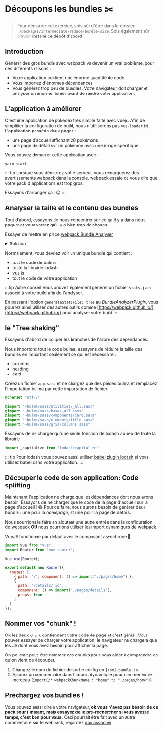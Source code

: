 # Découpons les bundles :scissors:

> Pour démarrer cet exercice, sois sûr d'être dans le dossier `./packages/intermediate/reduce-bundle-size`.
> Sois également sûr d'avoir [installé ce dépôt d'abord](../README.md#install)

## Introduction

Générer des gros bundle avec webpack va devenir un vrai problème, pour ces différents raisons :

- Votre application contient une énorme quantité de code
- Vous importez d'énormes dépendances
- Vous générez trop peu de bundles. Votre navigateur doit charger et analyser un énorme fichier avant de rendre votre application.

## L'application à améliorer

C'est une application de pokedex très simple faite avec vuejs.
Afin de simplifier la configuration de build, nous n'utiliserons pas `vue-loader` ici.
L'application possède deux pages :

- une page d'accueil affichant 20 pokémons
- une page de détail sur un pokémon avec une image spécifique.

Vous pouvez démarrer cette application avec :

```bash
yarn start
```

::: tip
Lorsque vous démarrez votre serveur, vous remarquerez des avertissements webpack dans la console.
webpack essaie de vous dire que votre pack d'applications est trop gros.

Essayons d'arranger ça ! :wink:
:::

## Analyser la taille et le contenu des bundles

Tout d'abord, essayons de nous concentrer sur ce qu'il y a dans notre paquet et vous verrez qu'il y a bien trop de choses.

Essayer de mettre en place [webpack Bundle Analyser](https://github.com/webpack-contrib/webpack-bundle-analyzer)

<details>
<summary>Solution</summary>

```js
const BundleAnalyzerPlugin = require("webpack-bundle-analyzer")
  .BundleAnalyzerPlugin;

module.exports = {
  plugins: [new BundleAnalyzerPlugin()]
};
```

</details>

Normalement, vous devriez voir un unique bundle qui contient :

- tout le code de bulma
- toute la librairie lodash
- vue js
- tout le code de votre application

:::tip Autre conseil
Vous pouvez également générer un fichier `stats.json` associé à votre build afin de l'analyser.

En passant l'option `generateStatsFile: true` au _BundleAnalyzerPlugin_, vous pourrez ainsi utiliser des autres outils comme [https://webpack.github.io/](https://webpack.github.io/) pour analyser votre build.
:::

## le "Tree shaking"

Essayons d'abord de couper les branches de l'arbre des dépendances.

Nous importons tout le code bulma, essayons de réduire la taille des bundles en important seulement ce qui est nécessaire :

- columns
- heading
- card

Créez un fichier `app.sass` et ne chargez que des pièces bulma et remplacez l'importation bulma par cette importation de fichier.

```sass
@charset "utf-8"

@import "~bulma/sass/utilities/_all.sass"
@import "~bulma/sass/base/_all.sass"
@import "~bulma/sass/components/card.sass"
@import "~bulma/sass/elements/title.sass"
@import "~bulma/sass/grid/columns.sass"
```

Essayons de ne charger qu'une seule fonction de lodash au lieu de toute la librairie

```js
import _capitalize from "lodash/capitalize";
```

::: tip
Pour lodash vous pouvez aussi utiliser [babel plugin lodash](https://github.com/lodash/babel-plugin-lodash) si vous utilisez babel dans votre application.
:::

## Découper le code de son application: Code splitting

Maintenant l'application ne charge que les dépendances dont nous avons besoin.
Essayons de ne charger que le code de la page d'accueil sur la page d'accueil ! :smile:
Pour ce faire, nous aurons besoin de générer deux bundle : une pour la _homepage_, et une pour la page de détails.

Nous pourrions le faire en ajoutant une autre entrée dans la configuration de webpack **OU** nous pourrions utiliser les import dynamiques de webpack.

VueJS fonctionne par défaut avec le composant asynchrone :tada:

```js
import Vue from "vue";
import Router from "vue-router";

Vue.use(Router);

export default new Router({
  routes: [
    { path: "/", component: () => import("./pages/home") },
    {
      path: "/details/:id",
      component: () => import("./pages/details"),
      props: true
    }
  ]
});
```

## Nommer vos "chunk" !

Ok les deux `chunk` contiennent votre code de page et c'est génial.
Vous pouvez essayer de charger votre application, le navigateur ne chargera que les JS dont vous avez besoin pour afficher la page.

On pourrait peut-être nommer ces chunks pour nous aider à comprendre ce qu'on vient de découper.

1. Changez le nom du fichier de sortie config en `[nom].bundle.js`.
2. Ajoutez un commentaire dans l'import dynamique pour nommer votre morceau (`import(/* webpackChunkName : "home" */ "./pages/home")`)

## Préchargez vos bundles !

Vous pouvez aussi dire à votre navigateur, **ok vous n'avez pas besoin de ce pack pour l'instant, mais essayez de le pré-rechercher si vous avez le temps, c'est bon pour vous.**
Ceci pourrait être fait avec un autre commentaire sur le webpack, regardez [doc associée](https://webpack.js.org/guides/code-splitting/#prefetchingpreloading-modules).
